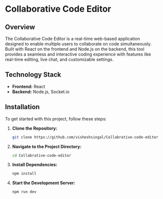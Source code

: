 # Collaborative Code Editor

## Overview

The Collaborative Code Editor is a real-time web-based application designed to enable multiple users to collaborate on code simultaneously. Built with React on the frontend and Node.js on the backend, this tool provides a seamless and interactive coding experience with features like real-time editing, live chat, and customizable settings.

## Technology Stack

- **Frontend:** React
- **Backend:** Node.js, Socket.io

## Installation

To get started with this project, follow these steps:

1. **Clone the Repository:**

   ```bash
   git clone https://github.com/visheshsingal/Collabrative-code-editor.git

2. **Navigate to the Project Directory:**

   ```bash
   cd Collabrative-code-editor

3. **Install Dependencies:**

   ```bash
   npm install

4. **Start the Development Server:**

   ```bash
   npm run dev
